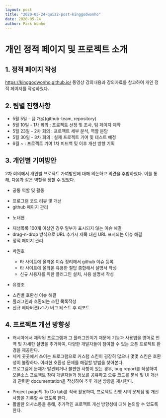 ```yaml
---
layout: post
title: "2020-05-24-quiz2-post-kinggodwonho"
date: 2020-05-24
author: Park Wonho
---
```

# 개인 정적 페이지 및 프로젝트 소개

## 1. 정적 페이지 작성
https://kinggodwonho.github.io/
동영상 강의내용과 강의자료를 참고하여 개인 정적 페이지를 작성하였다.

## 2. 팀별 진행사항
* 5월  5일 - 팀 개설(github-team, repository)
* 5월 10일 - 1차 회의 : 프로젝트 선정 및 조사, 팀 페이지 제작
* 5월 23일 - 2차 회의 : 프로젝트 세부 분석, 역할 분담
* 5월 30일 - 3차 회의 : 실제 프로젝트 기여 및 테스트 예정
* 6월 ~ : 프로젝트 기여 1차 피드백 및 이후 개선 방향 기획 

## 3. 개인별 기여방안
2차 회의에서 개인별 프로젝트 가여방안에 대해 의논하고 의견을 추합하였다. 이를 통해, 다음과 같은 역할을 정할 수 있었다.

* 공통 역할 및 활동
 + 프로그램 코드 리뷰 및 개선
 + github 페이지 관리

* 노태현
 + 재생목록 100개 이상인 경우 일부가 표시되지 않는 이슈 해결
 + drag-n-drop 방식으로 URL 추가시 제목 대신 URL 표시되는 이슈 해결
 + 정적 페이지 관리

* 박원호
  + 타 사이트에 올라온 이슈 정리해서 github 이슈 등록
  + 타 사이트에 올라온 유용한 질답 종합해서 설명서 작성
  + 신규 사용자를 위한 플러그인 설치, 사용 설명서 작성

* 유영조
 + 스킨별 호환성 이슈 해결
 + 플러그인과 호환되는 스킨 목록작성
 + 신규 베타버젼(v1.7) 버그 테스트 후 리포트

## 4. 프로젝트 개선 방향성
* 러시아에서 제작된 프로그램과 그 플러그인이기 때문에 기능과 사용법을 영어로 번역 및 자세한 설명을 추가하여, 다양한 개발자들이 참여할 수 있는 오픈 프로젝트 환경을 제공한다. 
* 세계 곳곳에서 쓰이는 프로그램으로 커스텀 스킨이 굉장히 많으나 몇몇 스킨은 호환성이 불량하다. 이러한 호환성 문제를 해결할 방법을 찾아본다. 
* 프로그램에 문제가 발견되거나 불편한 사항이 있는 경우, bug report를 작성하여 오픈소스 프로젝트 참여 개발자들과 정보를 공유하고 오류 코드를 분석 및 UI 개선과 관련한 documentation을 작성하여 추후 개선 방향을 제시한다. 

 + Project page의 To Do tab를 적극 활용하여, 프로젝트 진행 시의 문제점 및 개선사항을 기록할 수 있도록 한다.
 + 활발한 의사소통을 통해, 추가적인 프로젝트 개선 방향성에 대해 논의할 수 있도록 한다.

